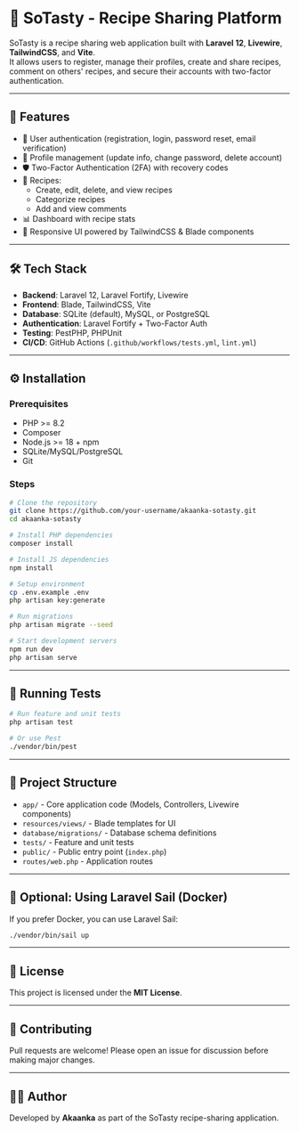 # 🍲 SoTasty - Recipe Sharing Platform

SoTasty is a recipe sharing web application built with **Laravel 12**, **Livewire**, **TailwindCSS**, and **Vite**.  
It allows users to register, manage their profiles, create and share recipes, comment on others' recipes, and secure their accounts with two-factor authentication.  

---

## 🚀 Features

- 🔐 User authentication (registration, login, password reset, email verification)
- 👤 Profile management (update info, change password, delete account)
- 🛡 Two-Factor Authentication (2FA) with recovery codes
- 🍴 Recipes:
  - Create, edit, delete, and view recipes
  - Categorize recipes
  - Add and view comments
- 📊 Dashboard with recipe stats
- 🎨 Responsive UI powered by TailwindCSS & Blade components

---

## 🛠 Tech Stack

- **Backend**: Laravel 12, Laravel Fortify, Livewire
- **Frontend**: Blade, TailwindCSS, Vite
- **Database**: SQLite (default), MySQL, or PostgreSQL
- **Authentication**: Laravel Fortify + Two-Factor Auth
- **Testing**: PestPHP, PHPUnit
- **CI/CD**: GitHub Actions (`.github/workflows/tests.yml`, `lint.yml`)

---

## ⚙️ Installation

### Prerequisites
- PHP >= 8.2
- Composer
- Node.js >= 18 + npm
- SQLite/MySQL/PostgreSQL
- Git

### Steps
```bash
# Clone the repository
git clone https://github.com/your-username/akaanka-sotasty.git
cd akaanka-sotasty

# Install PHP dependencies
composer install

# Install JS dependencies
npm install

# Setup environment
cp .env.example .env
php artisan key:generate

# Run migrations
php artisan migrate --seed

# Start development servers
npm run dev
php artisan serve
````

---

## 🧪 Running Tests

```bash
# Run feature and unit tests
php artisan test

# Or use Pest
./vendor/bin/pest
```

---

## 📂 Project Structure

* `app/` - Core application code (Models, Controllers, Livewire components)
* `resources/views/` - Blade templates for UI
* `database/migrations/` - Database schema definitions
* `tests/` - Feature and unit tests
* `public/` - Public entry point (`index.php`)
* `routes/web.php` - Application routes

---

## 🐳 Optional: Using Laravel Sail (Docker)

If you prefer Docker, you can use Laravel Sail:

```bash
./vendor/bin/sail up
```

---

## 📜 License

This project is licensed under the **MIT License**.

---

## 🤝 Contributing

Pull requests are welcome!
Please open an issue for discussion before making major changes.

---

## 👨‍🍳 Author

Developed by **Akaanka** as part of the SoTasty recipe-sharing application.

```

